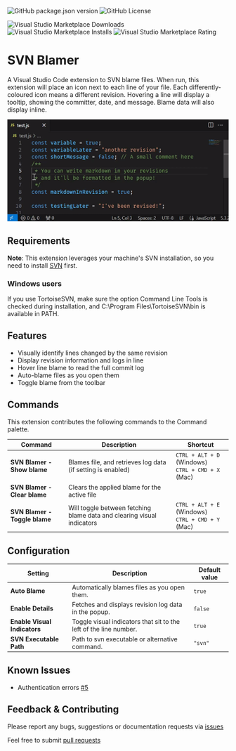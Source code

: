 ![GitHub package.json version](https://img.shields.io/github/package-json/v/BeauAgst/blamer-vs?style=for-the-badge)
![GitHub License](https://img.shields.io/github/license/BeauAgst/blamer-vs?style=for-the-badge)

![Visual Studio Marketplace Downloads](https://img.shields.io/visual-studio-marketplace/d/beaugust.blamer-vs?style=for-the-badge)
![Visual Studio Marketplace Installs](https://img.shields.io/visual-studio-marketplace/i/beaugust.blamer-vs?style=for-the-badge)
![Visual Studio Marketplace Rating](https://img.shields.io/visual-studio-marketplace/r/beaugust.blamer-vs?style=for-the-badge)

# SVN Blamer

A Visual Studio Code extension to SVN blame files.
When run, this extension will place an icon next to each line of your file. Each differently-coloured icon means a different revision. Hovering a line will display a tooltip, showing the committer, date, and message. Blame data will also display inline.

![](/marketplace/example.gif)

## Requirements

**Note**: This extension leverages your machine's SVN installation, so you need to install [SVN](https://subversion.apache.org/) first.

### Windows users

If you use TortoiseSVN, make sure the option Command Line Tools is checked during installation, and C:\Program Files\TortoiseSVN\bin is available in PATH.

## Features

-   Visually identify lines changed by the same revision
-   Display revision information and logs in line
-   Hover line blame to read the full commit log
-   Auto-blame files as you open them
-   Toggle blame from the toolbar

## Commands

This extension contributes the following commands to the Command palette.

| Command                       | Description                                                            | Shortcut                                               |
| ----------------------------- | ---------------------------------------------------------------------- | ------------------------------------------------------ |
| **SVN Blamer - Show blame**   | Blames file, and retrieves log data (if setting is enabled)            | `CTRL + ALT + D` (Windows) <br/>`CTRL + CMD + X` (Mac) |
| **SVN Blamer - Clear blame**  | Clears the applied blame for the active file                           |                                                        |
| **SVN Blamer - Toggle blame** | Will toggle between fetching blame data and clearing visual indicators | `CTRL + ALT + E` (Windows) <br/>`CTRL + CMD + Y` (Mac) |

## Configuration

| Setting                      | Description                                                       | Default value |
| ---------------------------- | ----------------------------------------------------------------- | ------------- |
| **Auto Blame**               | Automatically blames files as you open them.                      | `true`        |
| **Enable Details**           | Fetches and displays revision log data in the popup.              | `false`       |
| **Enable Visual Indicators** | Toggle visual indicators that sit to the left of the line number. | `true`        |
| **SVN Executable Path**      | Path to svn executable or alternative command.                    | `"svn"`       |

## Known Issues

-   Authentication errors [#5](https://github.com/BeauAgst/svn-blamer/issues/5)

## Feedback & Contributing

Please report any bugs, suggestions or documentation requests via [issues](https://github.com/BeauAgst/svn-blamer/issues)

Feel free to submit [pull requests](https://github.com/BeauAgst/svn-blamer/pulls)
